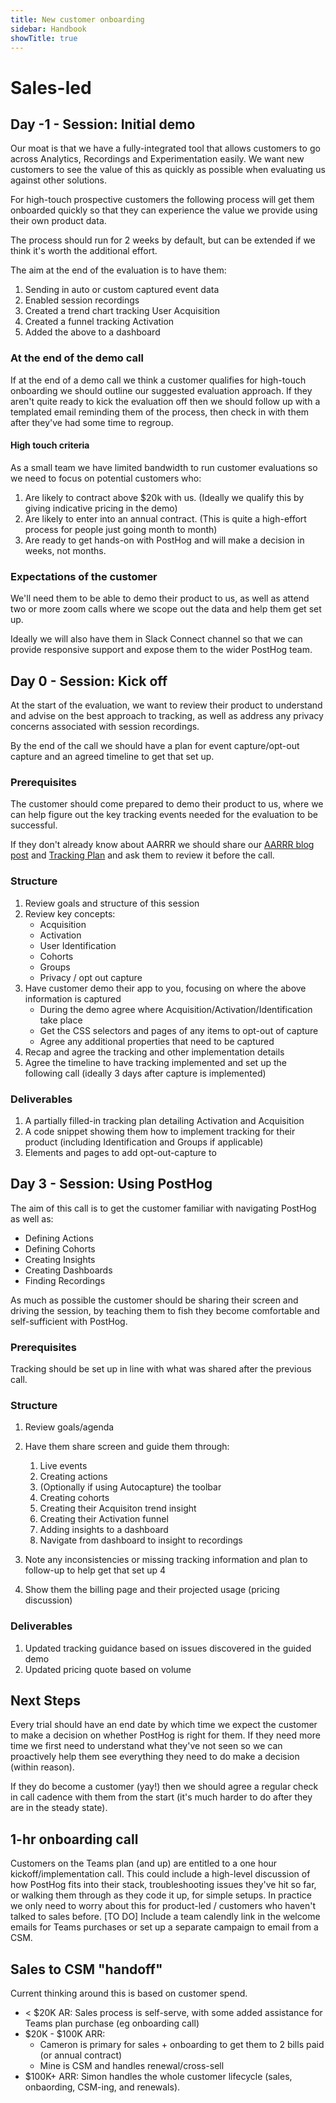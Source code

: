 ```yaml
---
title: New customer onboarding
sidebar: Handbook
showTitle: true
---
```


# Sales-led 

## Day -1 - Session: Initial demo

Our moat is that we have a fully-integrated tool that allows customers to go across Analytics, Recordings and Experimentation easily.  We want new customers to see the value of this as quickly as possible when evaluating us against other solutions.

For high-touch prospective customers the following process will get them onboarded quickly so that they can experience the value we provide using their own product data.

The process should run for 2 weeks by default, but can be extended if we think it's worth the additional effort.

The aim at the end of the evaluation is to have them:
1. Sending in auto or custom captured event data
2. Enabled session recordings
3. Created a trend chart tracking User Acquisition
4. Created a funnel tracking Activation
5. Added the above to a dashboard

### At the end of the demo call

If at the end of a demo call we think a customer qualifies for high-touch onboarding we should outline our suggested evaluation approach.  If they aren't quite ready to kick the evaluation off then we should follow up with a templated email reminding them of the process, then check in with them after they've had some time to regroup.

#### High touch criteria

As a small team we have limited bandwidth to run customer evaluations so we need to focus on potential customers who:
1. Are likely to contract above $20k with us.
   (Ideally we qualify this by giving indicative pricing in the demo)
2. Are likely to enter into an annual contract.
   (This is quite a high-effort process for people just going month to month)
3. Are ready to get hands-on with PostHog and will make a decision in weeks, not months.

### Expectations of the customer

We'll need them to be able to demo their product to us, as well as attend two or more zoom calls where we scope out the data and help them get set up.

Ideally we will also have them in Slack Connect channel so that we can provide responsive support and expose them to the wider PostHog team.

## Day 0 - Session: Kick off

At the start of the evaluation, we want to review their product to understand and advise on the best approach to tracking, as well as address any privacy concerns associated with session recordings.

By the end of the call we should have a plan for event capture/opt-out capture and an agreed timeline to get that set up.

### Prerequisites

The customer should come prepared to demo their product to us, where we can help figure out the key tracking events needed for the evaluation to be successful.

If they don't already know about AARRR we should share our [AARRR blog post](https://posthog.com/blog/aarrr-pirate-funnel) and [Tracking Plan](https://docs.google.com/spreadsheets/d/12uV5aKAhU_wygUQl3YXZU2J_QN_AZi4nPFj-9WIKhlY/edit#gid=0) and ask them to review it before the call.

### Structure

1. Review goals and structure of this session 
2. Review key concepts:
   * Acquisition
   * Activation
   * User Identification
   * Cohorts
   * Groups
   * Privacy / opt out capture
3. Have customer demo their app to you, focusing on where the above information is captured
   * During the demo agree where Acquisition/Activation/Identification take place
   * Get the CSS selectors and pages of any items to opt-out of capture
   * Agree any additional properties that need to be captured
4. Recap and agree the tracking and other implementation details
5. Agree the timeline to have tracking implemented and set up the following call (ideally 3 days after capture is implemented)

### Deliverables

1. A partially filled-in tracking plan detailing Activation and Acquisition
2. A code snippet showing them how to implement tracking for their product (including Identification and Groups if applicable)
3. Elements and pages to add opt-out-capture to

## Day 3 - Session: Using PostHog

The aim of this call is to get the customer familiar with navigating PostHog as well as:

* Defining Actions
* Defining Cohorts
* Creating Insights
* Creating Dashboards
* Finding Recordings

As much as possible the customer should be sharing their screen and driving the session, by teaching them to fish they become comfortable and self-sufficient with PostHog.

### Prerequisites

Tracking should be set up in line with what was shared after the previous call.

### Structure

1. Review goals/agenda
2. Have them share screen and guide them through:

   1. Live events
   2. Creating actions
   3. (Optionally if using Autocapture) the toolbar
   4. Creating cohorts
   5. Creating their Acquisiton trend insight
   6. Creating their Activation funnel
   7. Adding insights to a dashboard
   8. Navigate from dashboard to insight to recordings 
3. Note any inconsistencies or missing tracking information and plan to follow-up to help get that set up 4
4. Show them the billing page and their projected usage (pricing discussion)

### Deliverables

1. Updated tracking guidance based on issues discovered in the guided demo
2. Updated pricing quote based on volume

## Next Steps

Every trial should have an end date by which time we expect the customer to make a decision on whether PostHog is right for them.  If they need more time we first need to understand what they've not seen so we can proactively help them see everything they need to do make a decision (within reason).

If they do become a customer (yay!) then we should agree a regular check in call cadence with them from the start (it's much harder to do after they are in the steady state).


## 1-hr onboarding call

Customers on the Teams plan (and up) are entitled to a one hour kickoff/implementation call. This could include a high-level discussion of how PostHog fits into their stack, troubleshooting issues they've hit so far, or walking them through as they code it up, for simple setups. In practice we only need to worry about this for product-led / customers who haven't talked to sales before. [TO DO] Include a team calendly link in the welcome emails for Teams purchases or set up a separate campaign to email from a CSM. 

## Sales to CSM "handoff"

Current thinking around this is based on customer spend. 

- < $20K AR: Sales process is self-serve, with some added assistance for Teams plan purchase (eg onboarding call)
- $20K - $100K ARR:
   - Cameron is primary for sales + onboarding to get them to 2 bills paid (or annual contract)
   - Mine is CSM and handles renewal/cross-sell
- $100K+ ARR: Simon handles the whole customer lifecycle (sales, onbaording, CSM-ing, and renewals).





 
